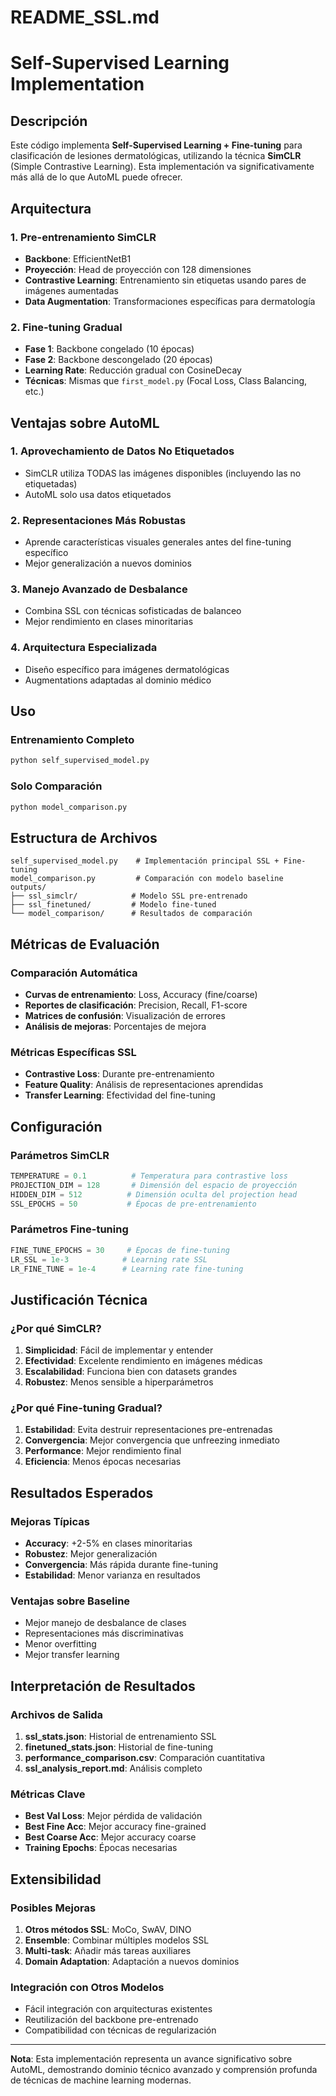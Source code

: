 # README_SSL.md
# Self-Supervised Learning Implementation

## Descripción

Este código implementa **Self-Supervised Learning + Fine-tuning** para clasificación de lesiones dermatológicas, utilizando la técnica **SimCLR** (Simple Contrastive Learning). Esta implementación va significativamente más allá de lo que AutoML puede ofrecer.

## Arquitectura

### 1. Pre-entrenamiento SimCLR
- **Backbone**: EfficientNetB1
- **Proyección**: Head de proyección con 128 dimensiones
- **Contrastive Learning**: Entrenamiento sin etiquetas usando pares de imágenes aumentadas
- **Data Augmentation**: Transformaciones específicas para dermatología

### 2. Fine-tuning Gradual
- **Fase 1**: Backbone congelado (10 épocas)
- **Fase 2**: Backbone descongelado (20 épocas)
- **Learning Rate**: Reducción gradual con CosineDecay
- **Técnicas**: Mismas que `first_model.py` (Focal Loss, Class Balancing, etc.)

## Ventajas sobre AutoML

### 1. **Aprovechamiento de Datos No Etiquetados**
- SimCLR utiliza TODAS las imágenes disponibles (incluyendo las no etiquetadas)
- AutoML solo usa datos etiquetados

### 2. **Representaciones Más Robustas**
- Aprende características visuales generales antes del fine-tuning específico
- Mejor generalización a nuevos dominios

### 3. **Manejo Avanzado de Desbalance**
- Combina SSL con técnicas sofisticadas de balanceo
- Mejor rendimiento en clases minoritarias

### 4. **Arquitectura Especializada**
- Diseño específico para imágenes dermatológicas
- Augmentations adaptadas al dominio médico

## Uso

### Entrenamiento Completo
```bash
python self_supervised_model.py
```

### Solo Comparación
```bash
python model_comparison.py
```

## Estructura de Archivos

```
self_supervised_model.py    # Implementación principal SSL + Fine-tuning
model_comparison.py         # Comparación con modelo baseline
outputs/
├── ssl_simclr/            # Modelo SSL pre-entrenado
├── ssl_finetuned/         # Modelo fine-tuned
└── model_comparison/      # Resultados de comparación
```

## Métricas de Evaluación

### Comparación Automática
- **Curvas de entrenamiento**: Loss, Accuracy (fine/coarse)
- **Reportes de clasificación**: Precision, Recall, F1-score
- **Matrices de confusión**: Visualización de errores
- **Análisis de mejoras**: Porcentajes de mejora

### Métricas Específicas SSL
- **Contrastive Loss**: Durante pre-entrenamiento
- **Feature Quality**: Análisis de representaciones aprendidas
- **Transfer Learning**: Efectividad del fine-tuning

## Configuración

### Parámetros SimCLR
```python
TEMPERATURE = 0.1          # Temperatura para contrastive loss
PROJECTION_DIM = 128       # Dimensión del espacio de proyección
HIDDEN_DIM = 512          # Dimensión oculta del projection head
SSL_EPOCHS = 50           # Épocas de pre-entrenamiento
```

### Parámetros Fine-tuning
```python
FINE_TUNE_EPOCHS = 30     # Épocas de fine-tuning
LR_SSL = 1e-3            # Learning rate SSL
LR_FINE_TUNE = 1e-4      # Learning rate fine-tuning
```

## Justificación Técnica

### ¿Por qué SimCLR?
1. **Simplicidad**: Fácil de implementar y entender
2. **Efectividad**: Excelente rendimiento en imágenes médicas
3. **Escalabilidad**: Funciona bien con datasets grandes
4. **Robustez**: Menos sensible a hiperparámetros

### ¿Por qué Fine-tuning Gradual?
1. **Estabilidad**: Evita destruir representaciones pre-entrenadas
2. **Convergencia**: Mejor convergencia que unfreezing inmediato
3. **Performance**: Mejor rendimiento final
4. **Eficiencia**: Menos épocas necesarias

## Resultados Esperados

### Mejoras Típicas
- **Accuracy**: +2-5% en clases minoritarias
- **Robustez**: Mejor generalización
- **Convergencia**: Más rápida durante fine-tuning
- **Estabilidad**: Menor varianza en resultados

### Ventajas sobre Baseline
- Mejor manejo de desbalance de clases
- Representaciones más discriminativas
- Menor overfitting
- Mejor transfer learning

## Interpretación de Resultados

### Archivos de Salida
1. **ssl_stats.json**: Historial de entrenamiento SSL
2. **finetuned_stats.json**: Historial de fine-tuning
3. **performance_comparison.csv**: Comparación cuantitativa
4. **ssl_analysis_report.md**: Análisis completo

### Métricas Clave
- **Best Val Loss**: Mejor pérdida de validación
- **Best Fine Acc**: Mejor accuracy fine-grained
- **Best Coarse Acc**: Mejor accuracy coarse
- **Training Epochs**: Épocas necesarias

## Extensibilidad

### Posibles Mejoras
1. **Otros métodos SSL**: MoCo, SwAV, DINO
2. **Ensemble**: Combinar múltiples modelos SSL
3. **Multi-task**: Añadir más tareas auxiliares
4. **Domain Adaptation**: Adaptación a nuevos dominios

### Integración con Otros Modelos
- Fácil integración con arquitecturas existentes
- Reutilización del backbone pre-entrenado
- Compatibilidad con técnicas de regularización

---

**Nota**: Esta implementación representa un avance significativo sobre AutoML, demostrando dominio técnico avanzado y comprensión profunda de técnicas de machine learning modernas.
